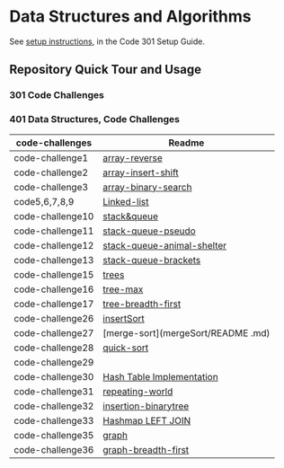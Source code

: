 # Data Structures and Algorithms

See [setup instructions](https://codefellows.github.io/setup-guide/code-301/3-code-challenges), in the Code 301 Setup Guide.

## Repository Quick Tour and Usage

### 301 Code Challenges

### 401 Data Structures, Code Challenges
                                                    
 |code-challenges |         Readme                                                 |
 |--------------- |----------------------------------------------------------------|
 |code-challenge1 |   [array-reverse](challenge/README.md)                         |
 |code-challenge2 |   [array-insert-shift](challenge2)                             |
 |code-challenge3 |   [array-binary-search](binary/README.md)                      |
 |code5,6,7,8,9   |   [Linked-list](code-challenge5)                               | 
 |code-challenge10|   [stack&queue](stack-queue/README.md)                         | 
 |code-challenge11|   [stack-queue-pseudo](stack-queue/README.md)                  | 
 |code-challenge12|   [stack-queue-animal-shelter](stack-queue/README.md)          | 
 |code-challenge13|   [stack-queue-brackets](stack-queue/README.md)                | 
 |code-challenge15|   [trees](trees/README.md)                                     | 
 |code-challenge16|   [tree-max](trees/README.md)                                  | 
 |code-challenge17|   [tree-breadth-first](trees/README.md)                        | 
 |code-challenge26|   [insertSort](insertSort/README.md)                           | 
 |code-challenge27|   [merge-sort](mergeSort/README .md)                           | 
 |code-challenge28|   [quick-sort](Quick-Sort/README.md)                           | 
 |code-challenge29|   []()                                                         | 
 |code-challenge30|   [Hash Table Implementation](README.md)                       | 
 |code-challenge31|   [repeating-world](repeateWord/README.md)                     | 
 |code-challenge32|   [insertion-binarytree](hashing-table/README.md)              | 
 |code-challenge33|   [Hashmap LEFT JOIN](hashing-table/README.md)                 | 
 |code-challenge35|   [graph](graph/README.md)                                     | 
 |code-challenge36|   [graph-breadth-first](graph/README.md)                       | 


